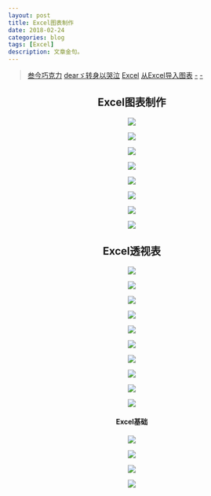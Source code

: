 ```yaml
---
layout: post
title: Excel图表制作
date: 2018-02-24
categories: blog
tags: [Excel]
description: 文章金句。
---
```


> [叁今巧克力](https://space.bilibili.com/50737143#/video?tid=0&page=1&keyword=&order=pubdate) [dearゞ转身以哭泣](http://i.youku.com/i/UMzMxNDUxMTkwNA==/videos?q=Excel%E5%9B%BE%E8%A1%A8%E5%88%B6%E4%BD%9C%E6%94%BB%E7%95%A5) [Excel](https://www.bilibili.com/video/av3174334/#page=3)  [从Excel导入图表](https://www.bilibili.com/video/av9916032/?from=search&seid=9966965659190298168)  [-](http://v.qq.com/vplus/63183663bf32219fea1d320834d87bff)  [-](http://www.bxb2b.com/computer/124808.html)

<center>
    <h2>Excel图表制作</h2>
    <p><img src="http://wx4.sinaimg.cn/large/005IPc5ngy1foro0fb90jj30d30e3djh.jpg" align="center"></p>
    <p><img src="http://wx3.sinaimg.cn/large/005IPc5ngy1forock46yrj30e407wgqj.jpg" align="center"></p>
    <p><img src="http://wx4.sinaimg.cn/large/005IPc5ngy1forul4qoazj30hw08640y.jpg" align="center"></p>
    <p><img src="http://wx1.sinaimg.cn/large/005IPc5ngy1fors46e2fcj30pe0g978o.jpg" align="center"></p>
    <p><img src="http://wx4.sinaimg.cn/large/005IPc5ngy1fors45c19qj311p0k9wjb.jpg" align="center"></p>
    <p><img src="http://wx2.sinaimg.cn/mw690/005IPc5ngy1fosje16h0uj30gh06t0vp.jpg" align="center"></p>
    <p><img src="http://wx1.sinaimg.cn/large/005IPc5ngy1forw2zjpf2j30d70780uu.jpg" align="center"></p>
    <p><img src="http://wx1.sinaimg.cn/large/005IPc5ngy1forwhlik8dj30n30bbacx.jpg" align="center"></p>
</center>

<p>
</p>

<center>
    <h2>Excel透视表</h2>
    <p><img src="http://wx3.sinaimg.cn/large/005IPc5ngy1fosn8tone4j304704et9g.jpg" align="center"></p>
    <p><img src="http://wx1.sinaimg.cn/mw690/005IPc5ngy1fosor9506ij30bf0fhjvc.jpg" align="center"></p>
    <p><img src="http://wx2.sinaimg.cn/large/005IPc5ngy1fosoc7qsz6j30nu0bpgo2.jpg" align="center"></p>
    <p><img src="http://wx1.sinaimg.cn/large/005IPc5ngy1fosolx60rbj30rt0ardpu.jpg" align="center"></p>
    <p><img src="http://wx2.sinaimg.cn/mw690/005IPc5ngy1fospvvwf2ij30dn0by429.jpg" align="center"></p>
    <p><img src="http://wx3.sinaimg.cn/large/005IPc5ngy1fosqj8165jj30j70avafj.jpg" align="center"></p>
    <p><img src="http://wx1.sinaimg.cn/large/005IPc5ngy1fosr24r365j30ue0cjaia.jpg" align="center"></p>
    <p><img src="http://wx3.sinaimg.cn/mw690/005IPc5ngy1foss7n4zhsj30j7068gpg.jpg" align="center"></p>
    <p><img src="http://wx4.sinaimg.cn/mw690/005IPc5ngy1fossolg9m8j30f90hidpb.jpg" align="center"></p>
    <p><img src="http://wx4.sinaimg.cn/large/005IPc5ngy1fostg8yybhj30ru09odmp.jpg" align="center"></p>
</center>

<p>
</p>

<center>
    <h4>Excel基础</h4>
    <p><img src="http://wx2.sinaimg.cn/large/005IPc5ngy1forx5cwug9j30k908kwfe.jpg" align="center"></p>
    <p><img src="http://wx2.sinaimg.cn/mw690/005IPc5ngy1fosm0jay9lj30ag08twf9.jpg" align="center"></p>
    <p><img src="http://wx1.sinaimg.cn/large/005IPc5ngy1fospd9lomgj30px0bwtcn.jpg" align="center"></p>
    <p><img src="http://wx2.sinaimg.cn/mw690/005IPc5ngy1fospq364kxj308p0383yx.jpg" align="center"></p>
</center>
